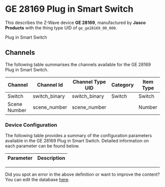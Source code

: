 
# GE 28169 Plug in Smart Switch

This describes the Z-Wave device **GE 28169**, manufactured by **Jasco Products** with the thing type UID of ```ge_ge28169_00_000```. 

Plug in Smart Switch

## Channels
The following table summarises the channels available for the GE 28169 Plug in Smart Switch.

| Channel | Channel Id | Channel Type UID | Category | Item Type |
|---------|------------|------------------|----------|-----------|
| Switch | switch_binary | switch_binary | Switch | Switch |
| Scene Number | scene_number | scene_number |  | Number |




### Device Configuration
The following table provides a summary of the configuration parameters available in the GE 28169 Plug in Smart Switch.
Detailed information on each parameter can be found below.

| Parameter   | Description |
|-------------|-------------|




---

Did you spot an error in the above definition or want to improve the content?
You can edit the database [here](http://www.cd-jackson.com/index.php/zwave/zwave-device-database/zwave-device-list/devicesummary/595).

